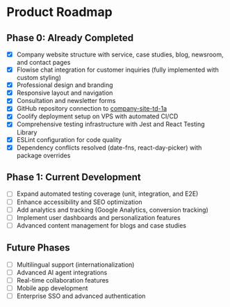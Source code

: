 # Product Roadmap

## Phase 0: Already Completed
- [x] Company website structure with service, case studies, blog, newsroom, and contact pages
- [x] Flowise chat integration for customer inquiries (fully implemented with custom styling)
- [x] Professional design and branding
- [x] Responsive layout and navigation
- [x] Consultation and newsletter forms
- [x] GitHub repository connection to [company-site-td-1a](https://github.com/confersolutions/company-site-td-1a.git)
- [x] Coolify deployment setup on VPS with automated CI/CD
- [x] Comprehensive testing infrastructure with Jest and React Testing Library
- [x] ESLint configuration for code quality
- [x] Dependency conflicts resolved (date-fns, react-day-picker) with package overrides

## Phase 1: Current Development
- [ ] Expand automated testing coverage (unit, integration, and E2E)
- [ ] Enhance accessibility and SEO optimization
- [ ] Add analytics and tracking (Google Analytics, conversion tracking)
- [ ] Implement user dashboards and personalization features
- [ ] Advanced content management for blogs and case studies

## Future Phases
- [ ] Multilingual support (internationalization)
- [ ] Advanced AI agent integrations
- [ ] Real-time collaboration features
- [ ] Mobile app development
- [ ] Enterprise SSO and advanced authentication
